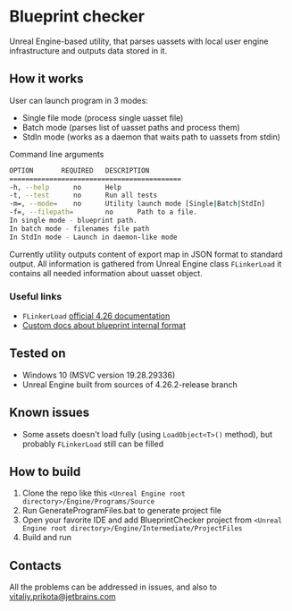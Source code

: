 # Blueprint checker

Unreal Engine-based utility, that parses uassets with local user engine infrastructure and outputs data stored in it.

## How it works

User can launch program in 3 modes:

- Single file mode (process single uasset file)
- Batch mode (parses list of uasset paths and process them)
- StdIn mode (works as a daemon that waits path to uassets from stdin)

Command line arguments
```bash
OPTION       REQUIRED   DESCRIPTION
===========================================
-h, --help      no      Help
-t, --test      no      Run all tests
-m=, --mode=    no      Utility launch mode [Single|Batch|StdIn]
-f=, --filepath=        no      Path to a file.
In single mode - blueprint path.
In batch mode - filenames file path
In StdIn mode - Launch in daemon-like mode
```

Currently utility outputs content of export map in JSON format to standard output.
All information is gathered from Unreal Engine class `FLinkerLoad` it contains all needed information about uasset object.

### Useful links
- `FLinkerLoad` [official 4.26 documentation](https://docs.unrealengine.com/4.26/en-US/API/Runtime/CoreUObject/UObject/FLinkerLoad/)
- [Custom docs about blueprint internal format](https://gist.github.com/rbetik12/21201e3c40201e8f8aed16c4bcf0e75e)

## Tested on
- Windows 10 (MSVC version 19.28.29336)
- Unreal Engine built from sources of 4.26.2-release branch

## Known issues
- Some assets doesn't load fully (using `LoadObject<T>()` method), but probably `FLinkerLoad` still can be filled

## How to build
1. Clone the repo like this `<Unreal Engine root directory>/Engine/Programs/Source`
2. Run GenerateProgramFiles.bat to generate project file
3. Open your favorite IDE and add BlueprintChecker project from `<Unreal Engine root directory>/Engine/Intermediate/ProjectFiles`
4. Build and run

## Contacts

All the problems can be addressed in issues, and also to vitaliy.prikota@jetbrains.com